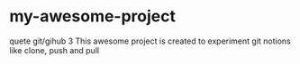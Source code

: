# my-awesome-project
quete git/gihub 3
This awesome project is created to experiment git notions like clone, push and pull
